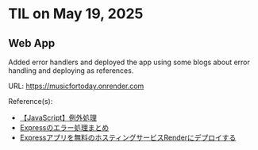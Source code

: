 # TIL on May 19, 2025
## Web App
Added error handlers and deployed the app using some blogs about error handling and deploying as references. 

URL: https://musicfortoday.onrender.com

Reference(s):  
- [【JavaScript】例外処理](https://qiita.com/andota05/items/fc1e340642be42ca47c0)  
- [Expressのエラー処理まとめ](https://qiita.com/mntocchi/items/2a87f9affdfea6ebae61)  
- [Expressアプリを無料のホスティングサービスRenderにデプロイする](https://qiita.com/snyt45/items/1e14b4a41d20176749dd)  

